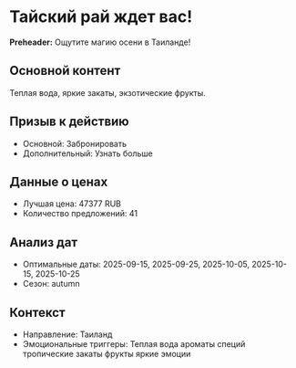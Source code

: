 # Тайский рай ждет вас!

**Preheader:** Ощутите магию осени в Таиланде!

## Основной контент

Теплая вода, яркие закаты, экзотические фрукты.

## Призыв к действию

- Основной: Забронировать
- Дополнительный: Узнать больше

## Данные о ценах

- Лучшая цена: 47377 RUB
- Количество предложений: 41

## Анализ дат

- Оптимальные даты: 2025-09-15, 2025-09-25, 2025-10-05, 2025-10-15, 2025-10-25
- Сезон: autumn

## Контекст

- Направление: Таиланд
- Эмоциональные триггеры: Теплая вода ароматы специй тропические закаты фрукты яркие эмоции
